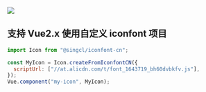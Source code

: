 ![](https://img.shields.io/bundlephobia/min/@singcl/iconfont-cn)
## 支持 Vue2.x 使用自定义 iconfont 项目

```js
import Icon from "@singcl/iconfont-cn";

const MyIcon = Icon.createFromIconfontCN({
  scriptUrl: ["//at.alicdn.com/t/font_1643719_bh60dvbkfv.js"],
});
Vue.component("my-icon", MyIcon);
```
